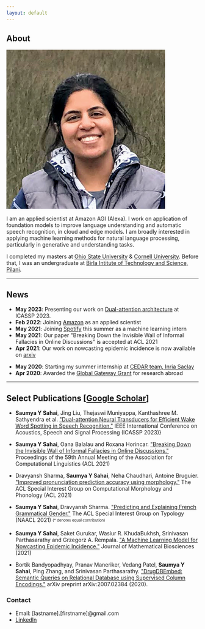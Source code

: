 ```yaml
---
layout: default
---
```


## About

<img class="profile-picture" src="photo2.jpeg">

I am an applied scientist at Amazon AGI (Alexa). I work on application of foundation models to improve language understanding and automatic speech recognition, in cloud and edge models. I am broadly interested in applying machine learning methods for natural language processing, particularly in generative and understanding tasks.

I completed my masters at [Ohio State University](https://www.osu.edu/) & [Cornell University](https://www.cornell.edu/). Before that, I was an undergraduate at [Birla Intitute of Technology and Science, Pilani](https://www.bits-pilani.ac.in/).

---

## News

* **May 2023**: Presenting our work on [Dual-attention architecture](https://assets.amazon.science/1f/d3/b439329b4bef83d339be9c2202c9/dual-attention-neural-transducers-for-efficient-wake-word-spotting-in-speech-recognition.pdf) at ICASSP 2023.
* **Feb 2022**: Joining [Amazon](https://www.amazon.science/) as an applied scientist
* **May 2021**: Joining [Spotify](https://www.spotify.com/) this summer as a machine learning intern
* **May 2021**: Our paper "Breaking Down the Invisible Wall of Informal Fallacies in Online Discussions" is accepted at ACL 2021
* **Apr 2021**: Our work on nowcasting epidemic incidence is now available on [arxiv](https://arxiv.org/pdf/2104.02174.pdf)
<!-- * **Jul 2020**: Our work on DrugDBEmbed is now available on [arxiv](https://arxiv.org/pdf/2007.02384.pdf) -->
* **May 2020**: Starting my summer internship at [CEDAR team, Inria Saclay](https://team.inria.fr/cedar/)
* **Apr 2020**: Awarded the [Global Gateway Grant](https://cgs.osu.edu/funding-opportunities/global-gateway-grant/) for research abroad
<!-- * **Aug 2019**: Awarded Graduate School's [University Fellowship](https://gradsch.osu.edu/pursuing-your-degree/graduate-fellows/university-fellowship) -->


---

## Select Publications \[[Google Scholar](https://scholar.google.com/citations?hl=en&user=nbwWuw4AAAAJ&view_op=list_works&sortby=pubdate)\]

* **Saumya Y Sahai**, Jing Liu, Thejaswi Muniyappa, Kanthashree M. Sathyendra et al. ["Dual-attention Neural Transducers for Efficient Wake Word Spotting in Speech Recognition."](https://assets.amazon.science/1f/d3/b439329b4bef83d339be9c2202c9/dual-attention-neural-transducers-for-efficient-wake-word-spotting-in-speech-recognition.pdf) IEEE International Conference on Acoustics, Speech and Signal Processing (ICASSP 2023)}

* **Saumya Y Sahai**, Oana Balalau and Roxana Horincar. ["Breaking Down the Invisible Wall of Informal Fallacies in Online Discussions."](https://aclanthology.org/2021.acl-long.53.pdf) Proceedings of the 59th Annual Meeting of the Association for Computational Linguistics (ACL 2021)

* Dravyansh Sharma, **Saumya Y Sahai**, Neha Chaudhari, Antoine Bruguier. ["Improved pronunciation prediction accuracy using morphology."](https://aclanthology.org/2021.sigmorphon-1.24.pdf) The ACL Special Interest Group on Computational Morphology and Phonology (ACL 2021)

* **Saumya Y Sahai**, Dravyansh Sharma. ["Predicting and Explaining French Grammatical Gender."](https://www.aclweb.org/anthology/2021.sigtyp-1.9.pdf) The ACL Special Interest Group on Typology (NAACL 2021) <sub><sup> (\* denotes equal contribution) </sup></sub>

* **Saumya Y Sahai**, Saket Gurukar, Wasiur R. KhudaBukhsh, Srinivasan Parthasarathy and Grzegorz A. Rempala. ["A Machine Learning Model for Nowcasting Epidemic
Incidence."](https://arxiv.org/pdf/2104.02174.pdf) Journal of Mathematical Biosciences (2021)<!--arXiv preprint arXiv:2104.02174 (2021)-->

* Bortik Bandyopadhyay, Pranav Maneriker, Vedang Patel, **Saumya Y Sahai**, Ping Zhang, and Srinivasan Parthasarathy. ["DrugDBEmbed: Semantic Queries on Relational Database using Supervised Column Encodings."](https://arxiv.org/pdf/2007.02384.pdf) arXiv preprint arXiv:2007.02384 (2020).

<!-- * Samuel Whitehead, Troy Shirangi, Theodore Lindsay, **Saumya Sahai**, Erica Ehrhardt, Tsevi Beatus, Nilay Yapici, Michael Dickinson, David Stern, and Itai Cohen. ["Uncovering the Neural Basis of Flight Control in Fruit Flies."](https://ui.adsabs.harvard.edu/abs/2018APS..MARS06008W/abstract)  March Meeting 2018, American Physical Society. -->

<!-- * **Sahai, Saumya**, Samuel Whitehead, Esther Tsyngauz, Itai Cohen,  Nilay Yapici. ["Quantitative analysis of *Drosophila* foraging and ingestion behaviors"](). (In preparation) -->

### Contact

* Email: [lastname].[firstname]@gmail.com
* [LinkedIn](https://www.linkedin.com/in/saumyasahai/)
<!-- * [Github](https://github.com/sahaisaumya/) -->
